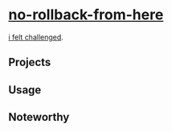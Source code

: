 # [no-rollback-from-here][repo]

[i felt challenged][origin].

## Projects

## Usage

## Noteworthy

[repo]: https://github.com/sombriks/no-rollback-from-here/
[origin]: https://www.reddit.com/r/java/comments/1eadb2o/how_does_java_not_have_a_simple_open_source/
